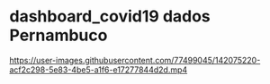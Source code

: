# dashboard_covid19 dados Pernambuco

https://user-images.githubusercontent.com/77499045/142075220-acf2c298-5e83-4be5-a1f6-e17277844d2d.mp4

